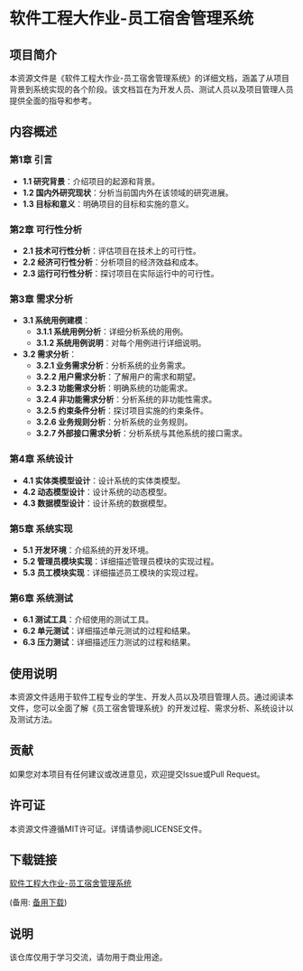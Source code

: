 # 软件工程大作业-员工宿舍管理系统

## 项目简介

本资源文件是《软件工程大作业-员工宿舍管理系统》的详细文档，涵盖了从项目背景到系统实现的各个阶段。该文档旨在为开发人员、测试人员以及项目管理人员提供全面的指导和参考。

## 内容概述

### 第1章 引言
- **1.1 研究背景**：介绍项目的起源和背景。
- **1.2 国内外研究现状**：分析当前国内外在该领域的研究进展。
- **1.3 目标和意义**：明确项目的目标和实施的意义。

### 第2章 可行性分析
- **2.1 技术可行性分析**：评估项目在技术上的可行性。
- **2.2 经济可行性分析**：分析项目的经济效益和成本。
- **2.3 运行可行性分析**：探讨项目在实际运行中的可行性。

### 第3章 需求分析
- **3.1 系统用例建模**：
  - **3.1.1 系统用例分析**：详细分析系统的用例。
  - **3.1.2 系统用例说明**：对每个用例进行详细说明。
- **3.2 需求分析**：
  - **3.2.1 业务需求分析**：分析系统的业务需求。
  - **3.2.2 用户需求分析**：了解用户的需求和期望。
  - **3.2.3 功能需求分析**：明确系统的功能需求。
  - **3.2.4 非功能需求分析**：分析系统的非功能性需求。
  - **3.2.5 约束条件分析**：探讨项目实施的约束条件。
  - **3.2.6 业务规则分析**：分析系统的业务规则。
  - **3.2.7 外部接口需求分析**：分析系统与其他系统的接口需求。

### 第4章 系统设计
- **4.1 实体类模型设计**：设计系统的实体类模型。
- **4.2 动态模型设计**：设计系统的动态模型。
- **4.3 数据模型设计**：设计系统的数据模型。

### 第5章 系统实现
- **5.1 开发环境**：介绍系统的开发环境。
- **5.2 管理员模块实现**：详细描述管理员模块的实现过程。
- **5.3 员工模块实现**：详细描述员工模块的实现过程。

### 第6章 系统测试
- **6.1 测试工具**：介绍使用的测试工具。
- **6.2 单元测试**：详细描述单元测试的过程和结果。
- **6.3 压力测试**：详细描述压力测试的过程和结果。

## 使用说明

本资源文件适用于软件工程专业的学生、开发人员以及项目管理人员。通过阅读本文件，您可以全面了解《员工宿舍管理系统》的开发过程、需求分析、系统设计以及测试方法。

## 贡献

如果您对本项目有任何建议或改进意见，欢迎提交Issue或Pull Request。

## 许可证

本资源文件遵循MIT许可证。详情请参阅LICENSE文件。

## 下载链接
[软件工程大作业-员工宿舍管理系统](https://pan.quark.cn/s/cdcc0a274e6d) 

(备用: [备用下载](https://pan.baidu.com/s/1vx4YwQlwoHZu3oVQUGf3uQ?pwd=1234))

## 说明

该仓库仅用于学习交流，请勿用于商业用途。
